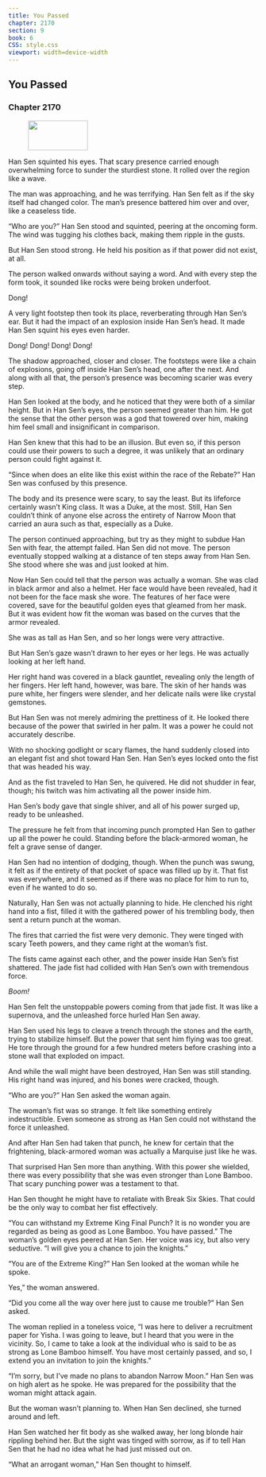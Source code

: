 ```yaml
---
title: You Passed
chapter: 2170
section: 9
book: 6
CSS: style.css
viewport: width=device-width
---
```


## You Passed

### Chapter 2170

<figure>
	<img src="../Images/gem.gif" alt="" id="gem" width="120" height="60" />
</figure>

Han Sen squinted his eyes. That scary presence carried enough overwhelming force to sunder the sturdiest stone. It rolled over the region like a wave.

The man was approaching, and he was terrifying. Han Sen felt as if the sky itself had changed color. The man’s presence battered him over and over, like a ceaseless tide.

“Who are you?” Han Sen stood and squinted, peering at the oncoming form. The wind was tugging his clothes back, making them ripple in the gusts.

But Han Sen stood strong. He held his position as if that power did not exist, at all.

The person walked onwards without saying a word. And with every step the form took, it sounded like rocks were being broken underfoot.

Dong!

A very light footstep then took its place, reverberating through Han Sen’s ear. But it had the impact of an explosion inside Han Sen’s head. It made Han Sen squint his eyes even harder.

Dong! Dong! Dong! Dong!

The shadow approached, closer and closer. The footsteps were like a chain of explosions, going off inside Han Sen’s head, one after the next. And along with all that, the person’s presence was becoming scarier was every step.

Han Sen looked at the body, and he noticed that they were both of a similar height. But in Han Sen’s eyes, the person seemed greater than him. He got the sense that the other person was a god that towered over him, making him feel small and insignificant in comparison.

Han Sen knew that this had to be an illusion. But even so, if this person could use their powers to such a degree, it was unlikely that an ordinary person could fight against it.

“Since when does an elite like this exist within the race of the Rebate?” Han Sen was confused by this presence.

The body and its presence were scary, to say the least. But its lifeforce certainly wasn’t King class. It was a Duke, at the most. Still, Han Sen couldn’t think of anyone else across the entirety of Narrow Moon that carried an aura such as that, especially as a Duke.

The person continued approaching, but try as they might to subdue Han Sen with fear, the attempt failed. Han Sen did not move. The person eventually stopped walking at a distance of ten steps away from Han Sen. She stood where she was and just looked at him.

Now Han Sen could tell that the person was actually a woman. She was clad in black armor and also a helmet. Her face would have been revealed, had it not been for the face mask she wore. The features of her face were covered, save for the beautiful golden eyes that gleamed from her mask. But it was evident how fit the woman was based on the curves that the armor revealed.

She was as tall as Han Sen, and so her longs were very attractive.

But Han Sen’s gaze wasn’t drawn to her eyes or her legs. He was actually looking at her left hand.

Her right hand was covered in a black gauntlet, revealing only the length of her fingers. Her left hand, however, was bare. The skin of her hands was pure white, her fingers were slender, and her delicate nails were like crystal gemstones.

But Han Sen was not merely admiring the prettiness of it. He looked there because of the power that swirled in her palm. It was a power he could not accurately describe.

With no shocking godlight or scary flames, the hand suddenly closed into an elegant fist and shot toward Han Sen. Han Sen’s eyes locked onto the fist that was headed his way.

And as the fist traveled to Han Sen, he quivered. He did not shudder in fear, though; his twitch was him activating all the power inside him.

Han Sen’s body gave that single shiver, and all of his power surged up, ready to be unleashed.

The pressure he felt from that incoming punch prompted Han Sen to gather up all the power he could. Standing before the black-armored woman, he felt a grave sense of danger.

Han Sen had no intention of dodging, though. When the punch was swung, it felt as if the entirety of that pocket of space was filled up by it. That fist was everywhere, and it seemed as if there was no place for him to run to, even if he wanted to do so.

Naturally, Han Sen was not actually planning to hide. He clenched his right hand into a fist, filled it with the gathered power of his trembling body, then sent a return punch at the woman.

The fires that carried the fist were very demonic. They were tinged with scary Teeth powers, and they came right at the woman’s fist.

The fists came against each other, and the power inside Han Sen’s fist shattered. The jade fist had collided with Han Sen’s own with tremendous force.

*Boom!*

Han Sen felt the unstoppable powers coming from that jade fist. It was like a supernova, and the unleashed force hurled Han Sen away.

Han Sen used his legs to cleave a trench through the stones and the earth, trying to stabilize himself. But the power that sent him flying was too great. He tore through the ground for a few hundred meters before crashing into a stone wall that exploded on impact.

And while the wall might have been destroyed, Han Sen was still standing. His right hand was injured, and his bones were cracked, though.

“Who are you?” Han Sen asked the woman again.

The woman’s fist was so strange. It felt like something entirely indestructible. Even someone as strong as Han Sen could not withstand the force it unleashed.

And after Han Sen had taken that punch, he knew for certain that the frightening, black-armored woman was actually a Marquise just like he was.

That surprised Han Sen more than anything. With this power she wielded, there was every possibility that she was even stronger than Lone Bamboo. That scary punching power was a testament to that.

Han Sen thought he might have to retaliate with Break Six Skies. That could be the only way to combat her fist effectively.

“You can withstand my Extreme King Final Punch? It is no wonder you are regarded as being as good as Lone Bamboo. You have passed.” The woman’s golden eyes peered at Han Sen. Her voice was icy, but also very seductive. “I will give you a chance to join the knights.”

“You are of the Extreme King?” Han Sen looked at the woman while he spoke.

Yes,” the woman answered.

“Did you come all the way over here just to cause me trouble?” Han Sen asked.

The woman replied in a toneless voice, “I was here to deliver a recruitment paper for Yisha. I was going to leave, but I heard that you were in the vicinity. So, I came to take a look at the individual who is said to be as strong as Lone Bamboo himself. You have most certainly passed, and so, I extend you an invitation to join the knights.”

“I’m sorry, but I’ve made no plans to abandon Narrow Moon.” Han Sen was on high alert as he spoke. He was prepared for the possibility that the woman might attack again.

But the woman wasn’t planning to. When Han Sen declined, she turned around and left.

Han Sen watched her fit body as she walked away, her long blonde hair rippling behind her. But the sight was tinged with sorrow, as if to tell Han Sen that he had no idea what he had just missed out on.

“What an arrogant woman,” Han Sen thought to himself.